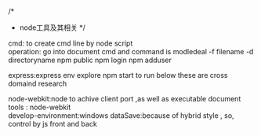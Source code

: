 /*
* node工具及其相关
*/

cmd: to create cmd line by node script  
	operation: go into document cmd 
		and command is modledeal  -f filename -d directoryname 
		npm public  npm login npm adduser 

express:express env explore
	npm start to run
	below these are cross domaind research

node-webkit:node to achive client port ,as well as executable document
	tools : node-webkit  
	develop-environment:windows	
	dataSave:because of hybrid style  ,  so,  control by js front and back
